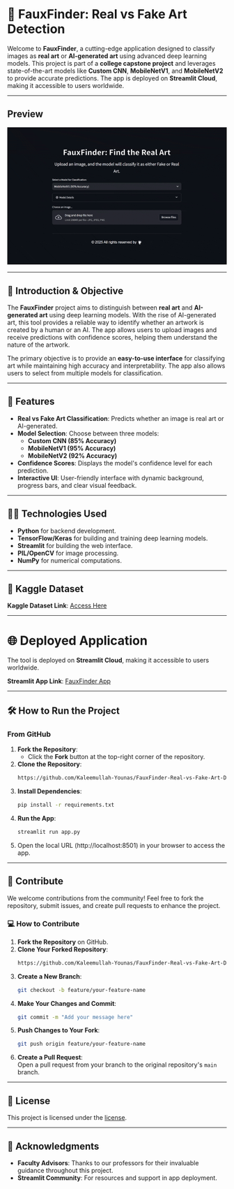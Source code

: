 # 🎨 FauxFinder: Real vs Fake Art Detection

Welcome to **FauxFinder**, a cutting-edge application designed to classify images as **real art** or **AI-generated art** using advanced deep learning models. This project is part of a **college capstone project** and leverages state-of-the-art models like **Custom CNN**, **MobileNetV1**, and **MobileNetV2** to provide accurate predictions. The app is deployed on **Streamlit Cloud**, making it accessible to users worldwide.

---

## Preview

![FauxFinder Demo](https://github.com/Kaleemullah-Younas/FauxFinder-Real-vs-Fake-Art-Detection/blob/main/demo.gif)  

---
## 🚀 Introduction & Objective

The **FauxFinder** project aims to distinguish between **real art** and **AI-generated art** using deep learning models. With the rise of AI-generated art, this tool provides a reliable way to identify whether an artwork is created by a human or an AI. The app allows users to upload images and receive predictions with confidence scores, helping them understand the nature of the artwork.

The primary objective is to provide an **easy-to-use interface** for classifying art while maintaining high accuracy and interpretability. The app also allows users to select from multiple models for classification.

---
## 🎯 Features

- **Real vs Fake Art Classification**: Predicts whether an image is real art or AI-generated.
- **Model Selection**: Choose between three models:
  - **Custom CNN (85% Accuracy)**
  - **MobileNetV1 (95% Accuracy)**
  - **MobileNetV2 (92% Accuracy)**
- **Confidence Scores**: Displays the model's confidence level for each prediction.
- **Interactive UI**: User-friendly interface with dynamic background, progress bars, and clear visual feedback.
---

## 🧑‍💻 Technologies Used

- **Python** for backend development.
- **TensorFlow/Keras** for building and training deep learning models.
- **Streamlit** for building the web interface.
- **PIL/OpenCV** for image processing.
- **NumPy** for numerical computations.
---

## 📓 Kaggle Dataset

**Kaggle Dataset Link**: [Access Here](https://www.kaggle.com/datasets/doctorstrange420/real-and-fake-ai-generated-art-images-dataset)

---

# 🌐 Deployed Application

The tool is deployed on **Streamlit Cloud**, making it accessible to users worldwide.

**Streamlit App Link**: [FauxFinder App](https://fauxfinder-real-vs-fake-art-detection.streamlit.app/)

---

## 🛠️ How to Run the Project

### From GitHub

1. **Fork the Repository**:  
   - Click the **Fork** button at the top-right corner of the repository.
2. **Clone the Repository**:  
   ```bash
   https://github.com/Kaleemullah-Younas/FauxFinder-Real-vs-Fake-Art-Detection.git
   ```
3. **Install Dependencies**:  
   ```bash
   pip install -r requirements.txt
   ```
4. **Run the App**:  
   ```bash
   streamlit run app.py
   ```
5. Open the local URL (http://localhost:8501) in your browser to access the app.

---
## 🤝 Contribute
We welcome contributions from the community! Feel free to fork the repository, submit issues, and create pull requests to enhance the project.

### 💻 How to Contribute

1. **Fork the Repository** on GitHub.  
2. **Clone Your Forked Repository**:  
   ```bash
   https://github.com/Kaleemullah-Younas/FauxFinder-Real-vs-Fake-Art-Detection.git
   ```
3. **Create a New Branch**:  
   ```bash
   git checkout -b feature/your-feature-name
   ```
4. **Make Your Changes and Commit**:  
   ```bash
   git commit -m "Add your message here"
   ```
5. **Push Changes to Your Fork**:  
   ```bash
   git push origin feature/your-feature-name
   ```
6. **Create a Pull Request**:  
   Open a pull request from your branch to the original repository's `main` branch.

---
## 📄 License

This project is licensed under the [license](LICENSE).

---
## 🌟 Acknowledgments
 
- **Faculty Advisors**: Thanks to our professors for their invaluable guidance throughout this project.  
- **Streamlit Community**: For resources and support in app deployment.  

